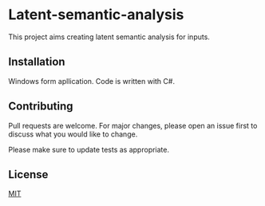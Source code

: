 # Latent-semantic-analysis 

This project aims creating latent semantic analysis for inputs.

## Installation
Windows form apllication. Code is written with C#.

## Contributing
Pull requests are welcome. For major changes, please open an issue first to discuss what you would like to change.

Please make sure to update tests as appropriate.

## License
[MIT](https://choosealicense.com/licenses/mit/)
